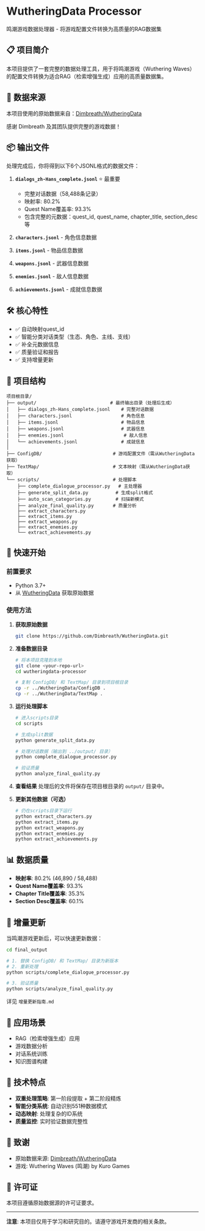 # WutheringData Processor

鸣潮游戏数据处理器 - 将游戏配置文件转换为高质量的RAG数据集

## 📋 项目简介

本项目提供了一套完整的数据处理工具，用于将鸣潮游戏（Wuthering Waves）的配置文件转换为适合RAG（检索增强生成）应用的高质量数据集。

## 🎯 数据来源

本项目使用的原始数据来自：[Dimbreath/WutheringData](https://github.com/Dimbreath/WutheringData)

感谢 Dimbreath 及其团队提供完整的游戏数据！

## 📦 输出文件

处理完成后，你将得到以下6个JSONL格式的数据文件：

1. **`dialogs_zh-Hans_complete.jsonl`** ⭐ 最重要
   - 完整对话数据（58,488条记录）
   - 映射率: 80.2%
   - Quest Name覆盖率: 93.3%
   - 包含完整的元数据：quest_id, quest_name, chapter_title, section_desc等

2. **`characters.jsonl`** - 角色信息数据
3. **`items.jsonl`** - 物品信息数据
4. **`weapons.jsonl`** - 武器信息数据
5. **`enemies.jsonl`** - 敌人信息数据
6. **`achievements.jsonl`** - 成就信息数据

## 🛠️ 核心特性

- ✅ 自动映射quest_id
- ✅ 智能分类对话类型（生态、角色、主线、支线）
- ✅ 补全元数据信息
- ✅ 质量验证和报告
- ✅ 支持增量更新

## 📂 项目结构

```
项目根目录/
├── output/                           # 最终输出目录（处理后生成）
│   ├── dialogs_zh-Hans_complete.jsonl    # 完整对话数据
│   ├── characters.jsonl                  # 角色信息
│   ├── items.jsonl                       # 物品信息
│   ├── weapons.jsonl                     # 武器信息
│   ├── enemies.jsonl                      # 敌人信息
│   └── achievements.jsonl                # 成就信息
│
├── ConfigDB/                          # 游戏配置文件（需从WutheringData获取）
├── TextMap/                           # 文本映射（需从WutheringData获取）
└── scripts/                           # 处理脚本
    ├── complete_dialogue_processor.py   # 主处理器
    ├── generate_split_data.py          # 生成split格式
    ├── auto_scan_categories.py         # 扫描新模式
    ├── analyze_final_quality.py       # 质量分析
    ├── extract_characters.py
    ├── extract_items.py
    ├── extract_weapons.py
    ├── extract_enemies.py
    └── extract_achievements.py
```

## 🚀 快速开始

### 前置要求

- Python 3.7+
- 从 [WutheringData](https://github.com/Dimbreath/WutheringData) 获取原始数据

### 使用方法

1. **获取原始数据**
   ```bash
   git clone https://github.com/Dimbreath/WutheringData.git
   ```

2. **准备数据目录**
   ```bash
   # 将本项目克隆到本地
   git clone <your-repo-url>
   cd wutheringdata-processor
   
   # 复制 ConfigDB/ 和 TextMap/ 目录到项目根目录
   cp -r ../WutheringData/ConfigDB .
   cp -r ../WutheringData/TextMap .
   ```

3. **运行处理脚本**
   ```bash
   # 进入scripts目录
   cd scripts
   
   # 生成split数据
   python generate_split_data.py
   
   # 处理对话数据（输出到 ../output/ 目录）
   python complete_dialogue_processor.py
   
   # 验证质量
   python analyze_final_quality.py
   ```

4. **查看结果**
   处理后的文件将保存在项目根目录的 `output/` 目录中。

5. **更新其他数据（可选）**
   ```bash
   # 仍在scripts目录下运行
   python extract_characters.py
   python extract_items.py
   python extract_weapons.py
   python extract_enemies.py
   python extract_achievements.py
   ```

## 📊 数据质量

- **映射率**: 80.2% (46,890 / 58,488)
- **Quest Name覆盖率**: 93.3%
- **Chapter Title覆盖率**: 35.3%
- **Section Desc覆盖率**: 60.1%

## 🔄 增量更新

当鸣潮游戏更新后，可以快速更新数据：

```bash
cd final_output

# 1. 替换 ConfigDB/ 和 TextMap/ 目录为新版本
# 2. 重新处理
python scripts/complete_dialogue_processor.py

# 3. 验证质量
python scripts/analyze_final_quality.py
```

详见 `增量更新指南.md`

## 🎯 应用场景

- RAG（检索增强生成）应用
- 游戏数据分析
- 对话系统训练
- 知识图谱构建

## 📝 技术特点

- **双重处理策略**: 第一阶段提取 + 第二阶段精炼
- **智能分类系统**: 自动识别551种数据模式
- **动态映射**: 处理复杂的ID系统
- **质量监控**: 实时验证数据完整性

## 🤝 致谢

- 原始数据来源: [Dimbreath/WutheringData](https://github.com/Dimbreath/WutheringData)
- 游戏: Wuthering Waves (鸣潮) by Kuro Games

## 📄 许可证

本项目遵循原始数据源的许可证要求。

---

**注意**: 本项目仅用于学习和研究目的。请遵守游戏开发商的相关条款。